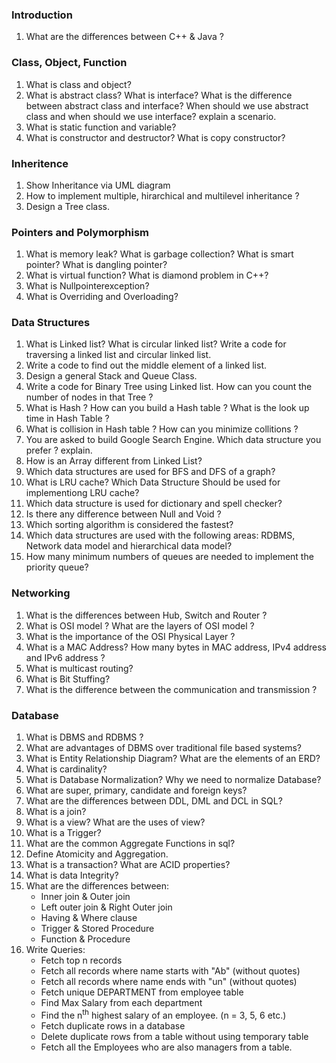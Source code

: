 ### Introduction
1. What are the differences between C++ & Java ? 

### Class, Object, Function 
1. What is class and object?
2. What is abstract class? What is interface? What is the difference between abstract class and interface? When should we use abstract class and when should we use interface? explain a scenario.
3. What is static function and variable?
4. What is constructor and destructor? What is copy constructor?

### Inheritence 
1. Show Inheritance via UML diagram
2. How to implement multiple, hirarchical and multilevel inheritance ? 
3. Design a Tree class.

### Pointers and Polymorphism 
1. What is memory leak? What is garbage collection? What is smart pointer? What is dangling pointer?
2.  What is virtual function? What is diamond problem in C++?
3. What is Nullpointerexception?
4. What is Overriding and Overloading?


### Data Structures 
1. What is Linked list? What is circular linked list? Write a code for traversing a linked list and circular linked list.
2. Write a code to find out the middle element of a linked list.
3. Design a general Stack and Queue Class. 
4. Write a code for Binary Tree using Linked list. How can you count the number of nodes in that Tree ? 
5. What is Hash ? How can you build a Hash table ? What is the look up time in Hash Table ? 
6. What is collision in Hash table ? How can you minimize collitions ? 
7. You are asked to build Google Search Engine. Which data structure you prefer ? explain. 
8. How is an Array different from Linked List?
9. Which data structures are used for BFS and DFS of a graph?
10. What is LRU cache? Which Data Structure Should be used for implementiong LRU cache?
11. Which data structure is used for dictionary and spell checker?
12. Is there any difference between Null and Void ? 
13. Which sorting algorithm is considered the fastest?
14. Which data structures are used with the following areas: RDBMS, Network data model and hierarchical data model?
15. How many minimum numbers of queues are needed to implement the priority queue?

### Networking
1. What is the differences between Hub, Switch and Router ?
2. What is OSI model ? What are the layers of OSI model ? 
3. What is the importance of the OSI Physical Layer ? 
4. What is a MAC Address? How many bytes in MAC address, IPv4 address and IPv6 address ? 
5. What is multicast routing?
6. What is Bit Stuffing?
7. What is the difference between the communication and transmission ? 

### Database
1. What is DBMS and RDBMS ? 
2. What are advantages of DBMS over traditional file based systems? 
3. What is Entity Relationship Diagram? What are the elements of an ERD?
4. What is cardinality?
5. What is Database Normalization? Why we need to normalize Database?
6. What are super, primary, candidate and foreign keys?
7. What are the differences between DDL, DML and DCL in SQL?
8. What is a join?
9. What is a view? What are the uses of view?
10. What is a Trigger?
11. What are the common Aggregate Functions in sql?
12. Define Atomicity and Aggregation.
13. What is a transaction? What are ACID properties?
14. What is data Integrity?
15. What are the differences between:
    - Inner join & Outer join
    - Left outer join & Right Outer join
    - Having & Where clause
    - Trigger & Stored Procedure
    - Function & Procedure
16. Write Queries:
    - Fetch top n records
    - Fetch all records where name starts with "Ab" (without quotes)
    - Fetch all records where name ends with "un" (without quotes)
    - Fetch unique DEPARTMENT from employee table
    - Find Max Salary from each department
    - Find the n<sup>th</sup> highest salary of an employee. (n = 3, 5, 6 etc.)
    - Fetch duplicate rows in a database
    - Delete duplicate rows from a table without using temporary table
    - Fetch all the Employees who are also managers from a table.